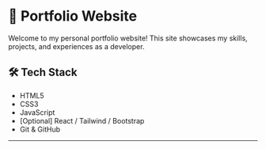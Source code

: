 # 💼 Portfolio Website

Welcome to my personal portfolio website! This site showcases my skills, projects, and experiences as a developer.


## 🛠️ Tech Stack

- HTML5
- CSS3
- JavaScript
- [Optional] React / Tailwind / Bootstrap
- Git & GitHub

---